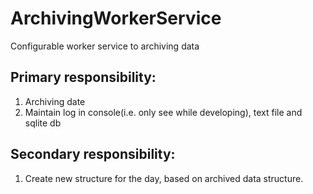 # ArchivingWorkerService
Configurable worker service to archiving data

## Primary responsibility:
1. Archiving date
2. Maintain log in console(i.e. only see while developing), text file and sqlite db

## Secondary responsibility:
1. Create new structure for the day, based on archived data structure.
